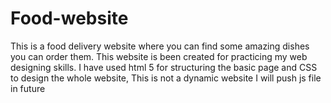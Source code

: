 # Food-website
This is a food delivery website where you can find some amazing dishes you can order them. This website is been created for practicing my web designing skills. I have used html 5 for structuring the basic page and CSS to design the whole website, This is not a dynamic website I will push js file in future
